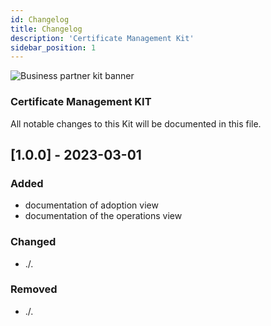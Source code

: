 ```yaml
---
id: Changelog
title: Changelog 
description: 'Certificate Management Kit'
sidebar_position: 1
---
```


![Business partner kit banner](@site/static/img/BPKitIcon.png)

### Certificate Management KIT

All notable changes to this Kit will be documented in this file.

## [1.0.0] - 2023-03-01

### Added

- documentation of adoption view
- documentation of the operations view

### Changed

- ./.

### Removed

- ./.
